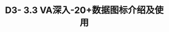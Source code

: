 ---
title: D3- 3.3 VA深入-20+数据图标介绍及使用
share: true
description:  
category: 贵州商学院实习
daily: false
createtime: 2022-06-26 16:14
tags:
- 贵州商学院
---